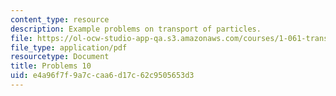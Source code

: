 ```yaml
---
content_type: resource
description: Example problems on transport of particles.
file: https://ol-ocw-studio-app-qa.s3.amazonaws.com/courses/1-061-transport-processes-in-the-environment-fall-2008/e4a96f7f9a7ccaa6d17c62c9505653d3_problems10.pdf
file_type: application/pdf
resourcetype: Document
title: Problems 10
uid: e4a96f7f-9a7c-caa6-d17c-62c9505653d3
---
```

